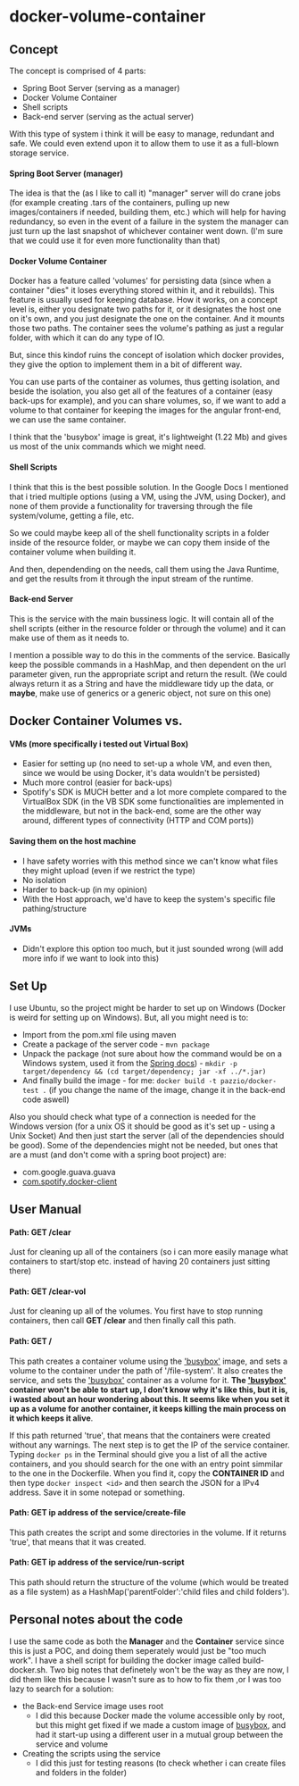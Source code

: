 # docker-volume-container

## Concept

The concept is comprised of 4 parts:
- Spring Boot Server (serving as a manager)
- Docker Volume Container
- Shell scripts
- Back-end server (serving as the actual server)

With this type of system i think it will be easy to manage, redundant and safe. We could even extend upon it to allow them to use it as a full-blown storage service.

#### Spring Boot Server (manager)

The idea is that the (as I like to call it) "manager" server will do crane jobs (for example creating .tars of the containers,
pulling up new images/containers if needed, building them, etc.) which will help for having redundancy, so even in the event of a failure in the system
the manager can just turn up the last snapshot of whichever container went down. (I'm sure that we could use it for even more functionality than that)

#### Docker Volume Container

Docker has a feature called 'volumes' for persisting data (since when a container "dies" it loses everything stored within it, and it rebuilds). This feature is usually used for
keeping database. How it works, on a concept level is, either you designate two paths for it, or it designates the host one on it's own, and you just designate the one on the
container. And it mounts those two paths. The container sees the volume's pathing as just a regular folder, with which it can do any type of IO.

But, since this kindof ruins the concept of isolation which docker provides, they give the option to implement them in a bit of different way.

You can use parts of the container as volumes, thus getting isolation, and beside the isolation, you also get all of the features of a container (easy back-ups for example),
and you can share volumes, so, if we want to add a volume to that container for keeping the images for the angular front-end, we can use the same container.

I think that the 'busybox' image is great, it's lightweight (1.22 Mb) and gives us most of the unix commands which we might need.

#### Shell Scripts

I think that this is the best possible solution. In the Google Docs I mentioned that i tried multiple options (using a VM, using the JVM, using Docker), and none of them
provide a functionality for traversing through the file system/volume, getting a file, etc.

So we could maybe keep all of the shell functionality scripts in a folder inside of the resource folder, or maybe we can copy them inside of the container volume when building it.

And then, dependending on the needs, call them using the Java Runtime, and get the results from it through the input stream of the runtime.

#### Back-end Server

This is the service with the main bussiness logic. It will contain all of the shell scripts (either in the resource folder or through the volume) and it can make use of them as it needs to.

I mention a possible way to do this in the comments of the service. Basically keep the possible commands in a HashMap, and then dependent on the url parameter given, run the appropriate script and return the result. (We could always return it as a String and have the middleware tidy up the data, or **maybe**, make use of generics or a generic object, not sure on this one)

## Docker Container Volumes vs.

#### VMs (more specifically i tested out Virtual Box)

 - Easier for setting up (no need to set-up a whole VM, and even then, since we would be using Docker, it's data wouldn't be persisted)
 - Much more control (easier for back-ups)
 - Spotify's SDK is MUCH better and a lot more complete compared to the VirtualBox SDK (in the VB SDK some functionalities are implemented in the middleware, but not in the back-end, some are the other way around, different types of connectivity (HTTP and COM ports))
 
#### Saving them on the host machine

 - I have safety worries with this method since we can't know what files they might upload (even if we restrict the type)
 - No isolation
 - Harder to back-up (in my opinion)
 - With the Host approach, we'd have to keep the system's specific file pathing/structure
 
#### JVMs

- Didn't explore this option too much, but it just sounded wrong (will add more info if we want to look into this)

## Set Up
 I use Ubuntu, so the project might be harder to set up on Windows (Docker is weird for setting up on Windows). But, all you might need is to:
 - Import from the pom.xml file using maven
 - Create a package of the server code - ```mvn package```
 - Unpack the package (not sure about how the command would be on a Windows system, used it from the [Spring docs](https://spring.io/guides/gs/spring-boot-docker/)) - ```mkdir -p target/dependency && (cd target/dependency; jar -xf ../*.jar)```
 - And finally build the image - for me: ```docker build -t pazzio/docker-test .``` (if you change the name of the image, change it in the back-end code aswell)
 
 Also you should check what type of a connection is needed for the Windows version (for a unix OS it should be good as it's set up - using a Unix Socket)
 And then just start the server (all of the dependencies should be good).
 Some of the dependencies might not be needed, but ones that are a must (and don't come with a spring boot project) are:
  - com.google.guava.guava
  - [com.spotify.docker-client](https://github.com/spotify/docker-client)
 

## User Manual

#### Path: GET /clear
 Just for cleaning up all of the containers (so i can more easily manage what containers to start/stop etc. instead of having 20 containers just sitting there)

#### Path: GET /clear-vol
 Just for cleaning up all of the volumes. You first have to stop running containers, then call **GET /clear** and then finally call this path.

#### Path: GET /
 This path creates a container volume using the ['busybox'](https://hub.docker.com/_/busybox) image, and sets a volume to the container under the path of '/file-system'. It also creates the service, and sets the ['busybox'](https://hub.docker.com/_/busybox) container as a volume for it. **The ['busybox'](https://hub.docker.com/_/busybox) container won't be able to start up, I don't know why it's like this, but it is, i wasted about an hour wondering about this. It seems like when you set it up as a volume for another container, it keeps killing the main process on it which keeps it alive**.

 If this path returned 'true', that means that the containers were created without any warnings. The next step is to get the IP of the service container.
 Typing ``` docker ps ``` in the Terminal should give you a list of all the active containers, and you should search for the one with an entry point simmilar to the one in the Dockerfile. When you find it, copy the **CONTAINER ID** and then type ``` docker inspect <id> ``` and then search the JSON for a IPv4 address. Save   it in some notepad or something.

#### Path: GET ip address of the service/create-file
 This path creates the script and some directories in the volume. If it returns 'true', that means that it was created.
 
#### Path: GET ip address of the service/run-script
 This path should return the structure of the volume (which would be treated as a file system) as a HashMap('parentFolder':'child files and child folders').
 
## Personal notes about the code

 I use the same code as both the **Manager** and the **Container** service since this is just a POC, and doing them seperately would just be "too much work".
 I have a shell script for building the docker image called build-docker.sh.
 Two big notes that definetely won't be the way as they are now, I did them like this because I wasn't sure as to how to fix them ,or I was too lazy to search for a solution:
  - the Back-end Service image uses root
    - I did this because Docker made the volume accessible only by root, but this might get fixed if we made a custom image of [busybox](https://hub.docker.com/_/busybox), and had it start-up using a different user in a mutual group between the service and volume
  - Creating the scripts using the service
    - I did this just for testing reasons (to check whether i can create files and folders in the folder)
   
